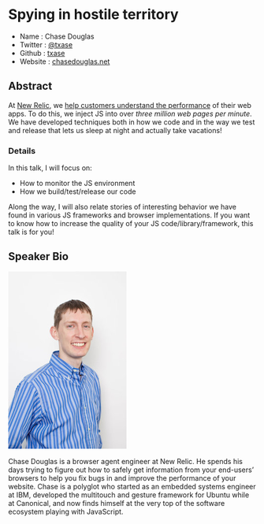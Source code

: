 # Spying in hostile territory

* Name      : Chase Douglas
* Twitter   : [@txase](http://twitter.com/txase)
* Github    : [txase](http://github.com/txase)
* Website   : [chasedouglas.net](http://chasedouglas.net)

## Abstract

At [New Relic](http://newrelic.com), we [help customers understand the performance](http://newrelic.com/real-user-monitoring) of their web apps. To do this, we inject JS into over *three million web pages per minute*. We have developed techniques both in how we code and in the way we test and release that lets us sleep at night and actually take vacations!

### Details
In this talk, I will focus on:

* How to monitor the JS environment
* How we build/test/release our code

Along the way, I will also relate stories of interesting behavior we have found in various JS frameworks and browser implementations. If you want to know how to increase the quality of your JS code/library/framework, this talk is for you!

## Speaker Bio

![txase](../images/txase.jpg)

Chase Douglas is a browser agent engineer at New Relic. He spends his days trying to figure out how to safely get information from your end-users’ browsers to help you fix bugs in and improve the performance of your website. Chase is a polyglot who started as an embedded systems engineer at IBM, developed the multitouch and gesture framework for Ubuntu while at Canonical, and now finds himself at the very top of the software ecosystem playing with JavaScript.
